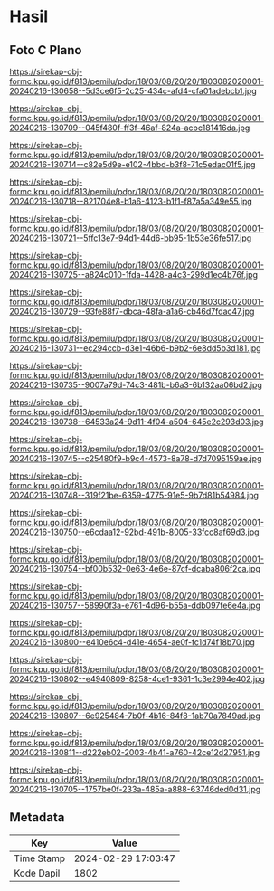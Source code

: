 # Hasil

## Foto C Plano

https://sirekap-obj-formc.kpu.go.id/f813/pemilu/pdpr/18/03/08/20/20/1803082020001-20240216-130658--5d3ce6f5-2c25-434c-afd4-cfa01adebcb1.jpg

https://sirekap-obj-formc.kpu.go.id/f813/pemilu/pdpr/18/03/08/20/20/1803082020001-20240216-130709--045f480f-ff3f-46af-824a-acbc181416da.jpg

https://sirekap-obj-formc.kpu.go.id/f813/pemilu/pdpr/18/03/08/20/20/1803082020001-20240216-130714--c82e5d9e-e102-4bbd-b3f8-71c5edac01f5.jpg

https://sirekap-obj-formc.kpu.go.id/f813/pemilu/pdpr/18/03/08/20/20/1803082020001-20240216-130718--821704e8-b1a6-4123-b1f1-f87a5a349e55.jpg

https://sirekap-obj-formc.kpu.go.id/f813/pemilu/pdpr/18/03/08/20/20/1803082020001-20240216-130721--5ffc13e7-94d1-44d6-bb95-1b53e36fe517.jpg

https://sirekap-obj-formc.kpu.go.id/f813/pemilu/pdpr/18/03/08/20/20/1803082020001-20240216-130725--a824c010-1fda-4428-a4c3-299d1ec4b76f.jpg

https://sirekap-obj-formc.kpu.go.id/f813/pemilu/pdpr/18/03/08/20/20/1803082020001-20240216-130729--93fe88f7-dbca-48fa-a1a6-cb46d7fdac47.jpg

https://sirekap-obj-formc.kpu.go.id/f813/pemilu/pdpr/18/03/08/20/20/1803082020001-20240216-130731--ec294ccb-d3e1-46b6-b9b2-6e8dd5b3d181.jpg

https://sirekap-obj-formc.kpu.go.id/f813/pemilu/pdpr/18/03/08/20/20/1803082020001-20240216-130735--9007a79d-74c3-481b-b6a3-6b132aa06bd2.jpg

https://sirekap-obj-formc.kpu.go.id/f813/pemilu/pdpr/18/03/08/20/20/1803082020001-20240216-130738--64533a24-9d11-4f04-a504-645e2c293d03.jpg

https://sirekap-obj-formc.kpu.go.id/f813/pemilu/pdpr/18/03/08/20/20/1803082020001-20240216-130745--c25480f9-b9c4-4573-8a78-d7d7095159ae.jpg

https://sirekap-obj-formc.kpu.go.id/f813/pemilu/pdpr/18/03/08/20/20/1803082020001-20240216-130748--319f21be-6359-4775-91e5-9b7d81b54984.jpg

https://sirekap-obj-formc.kpu.go.id/f813/pemilu/pdpr/18/03/08/20/20/1803082020001-20240216-130750--e6cdaa12-92bd-491b-8005-33fcc8af69d3.jpg

https://sirekap-obj-formc.kpu.go.id/f813/pemilu/pdpr/18/03/08/20/20/1803082020001-20240216-130754--bf00b532-0e63-4e6e-87cf-dcaba806f2ca.jpg

https://sirekap-obj-formc.kpu.go.id/f813/pemilu/pdpr/18/03/08/20/20/1803082020001-20240216-130757--58990f3a-e761-4d96-b55a-ddb097fe6e4a.jpg

https://sirekap-obj-formc.kpu.go.id/f813/pemilu/pdpr/18/03/08/20/20/1803082020001-20240216-130800--e410e6c4-d41e-4654-ae0f-fc1d74f18b70.jpg

https://sirekap-obj-formc.kpu.go.id/f813/pemilu/pdpr/18/03/08/20/20/1803082020001-20240216-130802--e4940809-8258-4ce1-9361-1c3e2994e402.jpg

https://sirekap-obj-formc.kpu.go.id/f813/pemilu/pdpr/18/03/08/20/20/1803082020001-20240216-130807--6e925484-7b0f-4b16-84f8-1ab70a7849ad.jpg

https://sirekap-obj-formc.kpu.go.id/f813/pemilu/pdpr/18/03/08/20/20/1803082020001-20240216-130811--d222eb02-2003-4b41-a760-42ce12d27951.jpg

https://sirekap-obj-formc.kpu.go.id/f813/pemilu/pdpr/18/03/08/20/20/1803082020001-20240216-130705--1757be0f-233a-485a-a888-63746ded0d31.jpg


## Metadata

| Key        | Value               |
| ---------- | ------------------- |
| Time Stamp | 2024-02-29 17:03:47 |
| Kode Dapil | 1802                |



